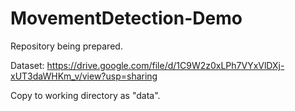 # MovementDetection-Demo

Repository being prepared.

Dataset: https://drive.google.com/file/d/1C9W2z0xLPh7VYxVlDXj-xUT3daWHKm_v/view?usp=sharing

Copy to working directory as "data".
